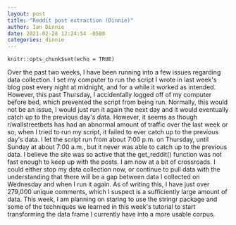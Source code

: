 ```yaml
---
layout: post
title: "Reddit post extraction (Dinnie)"
author: Ian Dinnie
date: 2021-02-28 12:24:54 -0500
categories: dinnie
---
```


```{r setup, include=FALSE}
knitr::opts_chunk$set(echo = TRUE)
```

Over the past two weeks, I have been running into a few issues regarding data collection. I set my computer to run the script I wrote in last week's blog post every night at midnight, and for a while it worked as intended. However, this past Thursday, I accidentally logged off of my computer before bed, which prevented the script from being run. Normally, this would not be an issue, I would just run it again the next day and it would eventually catch up to the previous day's data. However, it seems as though r/wallstreetbets has had an abnormal amount of traffic over the last week or so, when I tried to run my script, it failed to ever catch up to the previous day's data. I let the script run from about 7:00 p.m. on Thursday, until Sunday at about 7:00 a.m., but it never was able to catch up to the previous data. I believe the site was so active that the get_reddit() function was not fast enough to keep up with the posts. I am now at a bit of crossroads. I could either stop my data collection now, or continue to pull data with the understanding that there will be a gap between data I collected on Wednesday and when I run it again. As of writing this, I have just over 279,000 unique comments, which I suspect is a sufficiently large amount of data. This week, I am planning on staring to use the stringr package and some of the techniques we learned in this week's tutorial to start transforming the data frame I currently have into a more usable corpus. 